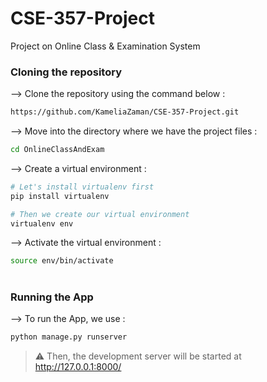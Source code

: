 # CSE-357-Project
Project on Online Class & Examination System

### Cloning the repository

--> Clone the repository using the command below :
```bash
https://github.com/KameliaZaman/CSE-357-Project.git

```

--> Move into the directory where we have the project files : 
```bash
cd OnlineClassAndExam

```

--> Create a virtual environment :
```bash
# Let's install virtualenv first
pip install virtualenv

# Then we create our virtual environment
virtualenv env

```

--> Activate the virtual environment :
```bash
source env/bin/activate

```

#

### Running the App

--> To run the App, we use :
```bash
python manage.py runserver

```

> ⚠ Then, the development server will be started at http://127.0.0.1:8000/
